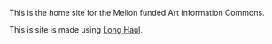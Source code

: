 This is the home site for the Mellon funded Art Information Commons. 

This is site is made using [Long Haul](http://github.com/brianmaierjr/long-haul).
